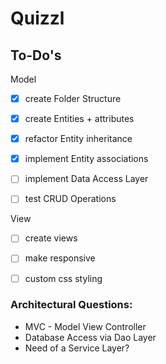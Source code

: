 # Quizzl

## To-Do's

Model
- [x] create Folder Structure
- [x] create Entities + attributes
- [x] refactor Entity inheritance
- [x] implement Entity associations
- [ ] implement Data Access Layer 
- [ ] test CRUD Operations


View
- [ ] create views
- [ ] make responsive
- [ ] custom css styling 


### Architectural Questions:

- MVC - Model View Controller
- Database Access via Dao Layer
- Need of a Service Layer? 




